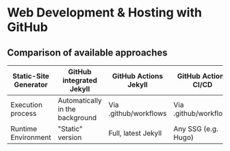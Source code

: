 # Web Development & Hosting with GitHub

## Comparison of available approaches

Static-Site Generator | GitHub integrated Jekyll | GitHub Actions Jekyll | GitHub Actions CI/CD
--------------------- | ------------------------ | --------------------- | ---------------------
Execution process | Automatically in the background | Via .github/workflows | Via .github/workflows
Runtime Environment | "Static" version | Full, latest Jekyll | Any SSG (e.g. Hugo)

